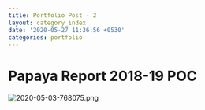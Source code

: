 ```yaml
---
title: Portfolio Post - 2
layout: category_index
date: '2020-05-27 11:36:56 +0530'
categories: portfolio
---
```

# Papaya Report 2018-19 POC
![2020-05-03-768075.png](https://anandvip.github.io/vartrav_randomly/assets/2020-05-03-768075.png)
